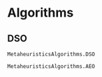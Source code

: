 # Algorithms

## DSO

```@docs
MetaheuristicsAlgorithms.DSO
```

```@docs 
MetaheuristicsAlgorithms.AEO
```

